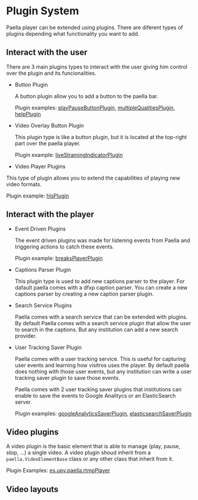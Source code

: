 ---
---

# Plugin System

Paella player can be extended using plugins. There are diferent types of plugins depending
what functionality you want to add.

## Interact with the user

There are 3 main plugins types to interact with the user giving him control over
the plugin and its funcionalities.

- Button Plugin
  
  A button plugin allow you to add a button to the paella bar.
  
  Plugin examples: [playPauseButtonPlugin](../adopters/plugins/es.upv.paella.playPauseButtonPlugin.md),
  [multipleQualitiesPlugin](../adopters/plugins/es.upv.paella.multipleQualitiesPlugin.md),
  [helpPlugin](../adopters/plugins/es.upv.paella.helpPlugin.md)
  
    
- Video Overlay Button Plugin

  This plugin type is like a button plugin, but it is located at the top-right part over the paella player.
  
  Plugin example: [liveStramingIndicatorPlugin](../adopters/plugins/es.upv.paella.liveStramingIndicatorPlugin.md)

- Video Player Plugins

 This type of plugin allows you to extend the capabilities of playing new video formats.

 Plugin example: [hlsPlugin](plugins/es.upv.paella.hlsPlayer.md)
 


## Interact with the player

- Event Driven Plugins

  The event driven plugins was made for listening events from Paella and triggering actions to catch these events.

  Plugin example: [breaksPlayerPlugin](../adopters/plugins/es.upv.paella.breaksPlayerPlugin.md)

- Captions Parser Plugin

  This plugin type is used to add new captions parser to the player. For dafault paella comes with a dfxp caption
  parser. You can create a new captions parser by creating a new caption parser plugin.
  
- Search Service Plugins

  Paella comes with a search service that can be extended with plugins. By default Paella comes with a search
  service plugin that allow the user to search in the captions. But any institution can add a new search provider.
  
- User Tracking Saver Plugin

  Paella comes with a user tracking service. This is useful for capturing user events and learning how visitros
  uses the player. By default paella does nothing with those user events, but any institution can write a user
  tracking saver plugin to save those events.
  
  Paella comes with 2 user tracking saver plugins that institutions can enable to save the events to
  Google Analitycs or an ElasticSearch server.
  
  Plugin examples: [googleAnalyticsSaverPlugin](../adopters/plugins/es.upv.paella.usertracking.googleAnalyticsSaverPlugin.md),
  [elasticsearchSaverPlugin](../adopters/plugins/es.upv.paella.usertracking.elasticsearchSaverPlugin.md)

## Video plugins

A video plugin is the basic element that is able to manage (play, pause, stop, ...) a single video.
A video plugin shoud inherit from a `paella.VideoElementBase` class or any other class that inherit from it.

Plugin Examples: [es.upv.paella.rtmpPlayer](../examples/video_plugin.md)

## Video layouts

